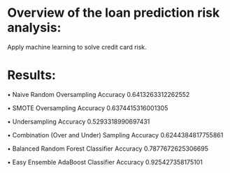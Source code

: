 # Overview of the loan prediction risk analysis:
Apply machine learning to solve credit card risk. 
# Results:
•	Naive Random Oversampling Accuracy
0.6413263312262552

•	SMOTE Oversampling Accuracy
0.6374415316001305

•	Undersampling Accuracy
0.5293318990697431

•	Combination (Over and Under) Sampling Accuracy
0.6244384817755861

•	Balanced Random Forest Classifier Accuracy
0.7877672625306695

•	Easy Ensemble AdaBoost Classifier Accuracy
0.925427358175101



